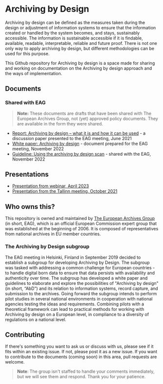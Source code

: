 # Archiving by Design

Archiving by design can be defined as the measures taken during the design or adjustment of information systems to ensure that the information created or handled by the system becomes, and stays, sustainably accessible. The information is sustainable accessible if it is findable, available, readable, interpretable, reliable and future proof. There is not one only way to apply archiving by design, but different methodologies can be used for this purpose. 

This Github repository for Archiving by design is a space made for sharing and working on documentation on the Archiving by design approach and the ways of implementation.

## Documents

### Shared with EAG

> **Note:** These documents are drafts that have been shared with The European Archives Group, not (yet) approved policy documents. They are available in the form they were shared.

- [Report: Archiving by design – what it is and how it can be used](/shared-with-eag/Archiving%20by%20design%20report%20EAG%20-%20june%202021.pdf) - a discussion paper presented to the EAG meeting, June 2021
- [White paper: Archiving by design](/shared-with-eag/Whitepaper%20AbD%20-%20nov%202022.pdf) - document prepared for the EAG meeting, November 2022
- [Guideline: Using the archiving by design scan](/shared-with-eag/Guideline%20on%20AbD%20scan%20methodology%20-%20nov%202022.pdf) - shared with the EAG, November 2022

## Presentations

- [Presentation from webinar, April 2023](/presentations/AbD_Infomeeting12apr2023.pdf)
- [Presentation from the Tallinn meeting, October 2021](/presentations/AdB_Tallinn%20Meeting_oct2021.pptx.pdf)

## Who owns this?

This repository is owned and maintained by [The European Archives Group](https://commission.europa.eu/about-european-commission/service-standards-and-principles/transparency/access-documents/information-and-document-management/archival-policy/european-archives-group_en) (in short, EAG), which is an official European Commission expert group that was established at the beginning of 2006. It is composed of representatives from national archives in EU member countries.

### The Archiving by Design subgroup

The EAG meeting in Helsinki, Finland in September 2019 decided to establish a subgroup for developing Archiving by Design. The subgroup was tasked with addressing a common challenge for European countries - to handle digital born data to ensure that data persists with availability and authenticity over time. The subgroup has developed a white paper and guidelines to elaborate and explore the possibilities of "Archiving by design" (in short, “AbD”) and its relation to information systems, record capture, and submission to the archives. Going forward the subgroup intends to perform pilot studies in several national environments in cooperation with national agencies testing the ideas and requirements. Combining pilots with a theoretical framework can lead to practical methods for working with Archiving by design on a European level, in compliance to a diversity of regulations on a national level.

## Contributing

If there's something you want to ask us or discuss with us, please see if it fits within an existing issue. If not, please post it as a new issue. If you want to contribute to the documents (coming soon) in this area, pull requests are welcome.

> **Note**: The group isn't staffed to handle your comments immediately, but we will see them and respond. Thank you for your patience.
